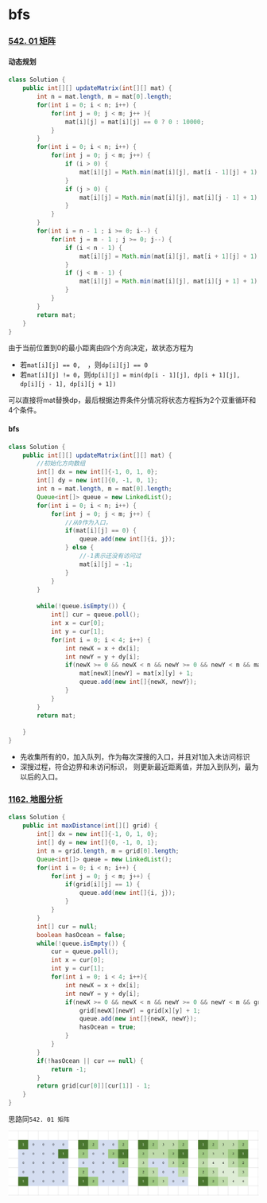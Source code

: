 # bfs

### [542. 01 矩阵](https://leetcode-cn.com/problems/01-matrix/)

#### 动态规划

```java
class Solution {
    public int[][] updateMatrix(int[][] mat) {
        int n = mat.length, m = mat[0].length;
        for(int i = 0; i < n; i++) {
            for(int j = 0; j < m; j++ ){
                mat[i][j] = mat[i][j] == 0 ? 0 : 10000;
            }
        }
        for(int i = 0; i < n; i++) {
            for(int j = 0; j < m; j++) {
                if (i > 0) {
                    mat[i][j] = Math.min(mat[i][j], mat[i - 1][j] + 1);
                }
                if (j > 0) {
                    mat[i][j] = Math.min(mat[i][j], mat[i][j - 1] + 1);
                }
            }
        }
        for(int i = n - 1 ; i >= 0; i--) {
            for(int j = m - 1 ; j >= 0; j--) {                
                if (i < n - 1) {
                    mat[i][j] = Math.min(mat[i][j], mat[i + 1][j] + 1);
                }
                if (j < m - 1) {
                    mat[i][j] = Math.min(mat[i][j], mat[i][j + 1] + 1);
                }
            }
        }
        return mat;
    }
}
```

由于当前位置到0的最小距离由四个方向决定，故状态方程为

* 若`mat[i][j] == 0,  `，则`dp[i][j] == 0`
* 若`mat[i][j] != 0`，则`dp[i][j] = min(dp[i - 1][j], dp[i + 1][j], dp[i][j - 1], dp[i][j + 1])`

可以直接将mat替换dp，最后根据边界条件分情况将状态方程拆为2个双重循环和4个条件。

#### bfs

```java
class Solution {
    public int[][] updateMatrix(int[][] mat) {
        //初始化方向数组
        int[] dx = new int[]{-1, 0, 1, 0};
        int[] dy = new int[]{0, -1, 0, 1};
        int n = mat.length, m = mat[0].length;
        Queue<int[]> queue = new LinkedList();
        for(int i = 0; i < n; i++) {
            for(int j = 0; j < m; j++) {
                //从0作为入口，
                if(mat[i][j] == 0) {
                    queue.add(new int[]{i, j});
                } else {
                    //-1表示还没有访问过
                    mat[i][j] = -1;
                }
            }
        }

        while(!queue.isEmpty()) {
            int[] cur = queue.poll();
            int x = cur[0];
            int y = cur[1];
            for(int i = 0; i < 4; i++) {
                int newX = x + dx[i];
                int newY = y + dy[i];
                if(newX >= 0 && newX < n && newY >= 0 && newY < m && mat[newX][newY] == -1) {
                    mat[newX][newY] = mat[x][y] + 1;
                    queue.add(new int[]{newX, newY}); 
                }
            }
        }
        return mat;

    }
}
```

* 先收集所有的0，加入队列，作为每次深搜的入口，并且对1加入未访问标识
* 深搜过程，符合边界和未访问标识， 则更新最近距离值，并加入到队列，最为以后的入口。

### [1162. 地图分析](https://leetcode-cn.com/problems/as-far-from-land-as-possible/)

```java
class Solution {
    public int maxDistance(int[][] grid) {
        int[] dx = new int[]{-1, 0, 1, 0};
        int[] dy = new int[]{0, -1, 0, 1};
        int n = grid.length, m = grid[0].length;
        Queue<int[]> queue = new LinkedList();
        for(int i = 0; i < n; i++) {
            for(int j = 0; j < m; j++) {
                if(grid[i][j] == 1) {
                    queue.add(new int[]{i, j});
                } 
            }
        }
        int[] cur = null;
        boolean hasOcean = false;
        while(!queue.isEmpty()) {
            cur = queue.poll();
            int x = cur[0];
            int y = cur[1];
            for(int i = 0; i < 4; i++){
                int newX = x + dx[i];
                int newY = y + dy[i];
                if(newX >= 0 && newX < n && newY >= 0 && newY < m && grid[newX][newY] == 0) {
                    grid[newX][newY] = grid[x][y] + 1;
                    queue.add(new int[]{newX, newY});
                    hasOcean = true;
                }
            }
        }
        if(!hasOcean || cur == null) {
            return -1;
        }
        return grid[cur[0]][cur[1]] - 1;
    }
}
```

思路同`542. 01 矩阵`

![image.png](bfs.assets/367df5172fd16d2637e591f6586d146772758438c66660c86719ffb2d36eb14d-image.png)
